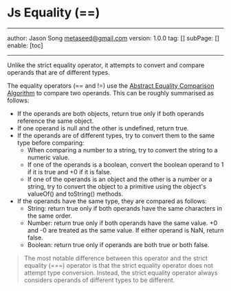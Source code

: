 # Js Equality (==)
---
author: Jason Song <metaseed@gmail.com>
version: 1.0.0
tag: []
subPage: []
enable: [toc]

---

Unlike the strict equality operator, it attempts to convert and compare operands that are of different types.

The equality operators (== and !=) use the [Abstract Equality Comparison Algorithm](https://www.ecma-international.org/ecma-262/5.1/#sec-11.9.3) to compare two operands. This can be roughly summarised as follows:

* If the operands are both objects, return true only if both operands reference the same object.
* If one operand is null and the other is undefined, return true.
* If the operands are of different types, try to convert them to the same type before comparing:
    * When comparing a number to a string, try to convert the string to a numeric value.
    * If one of the operands is a boolean, convert the boolean operand to 1 if it is true and +0 if it is false.
    * If one of the operands is an object and the other is a number or a string, try to convert the object to a primitive using the object's valueOf() and toString() methods.
* If the operands have the same type, they are compared as follows:
    * String: return true only if both operands have the same characters in the same order.
    * Number: return true only if both operands have the same value. +0 and -0 are treated as the same value. If either operand is NaN, return false.
    * Boolean: return true only if operands are both true or both false.
    
> The most notable difference between this operator and the strict equality (===) operator is that the strict equality operator does not attempt type conversion. Instead, the strict equality operator always considers operands of different types to be different.
```js

```